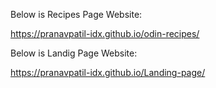 Below is Recipes Page Website:

https://pranavpatil-idx.github.io/odin-recipes/

Below is Landig Page Website:

https://pranavpatil-idx.github.io/Landing-page/
